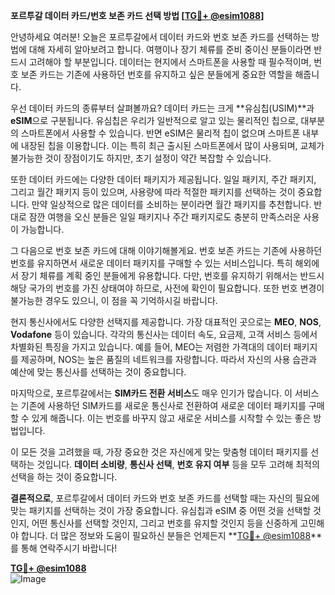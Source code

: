 **포르투갈 데이터 카드/번호 보존 카드 선택 방법 [[TG💪+ @esim1088](https://t.me/s/esim1088)]**

안녕하세요 여러분! 오늘은 포르투갈에서 데이터 카드와 번호 보존 카드를 선택하는 방법에 대해 자세히 알아보려고 합니다. 여행이나 장기 체류를 준비 중이신 분들이라면 반드시 고려해야 할 부분입니다. 데이터는 현지에서 스마트폰을 사용할 때 필수적이며, 번호 보존 카드는 기존에 사용하던 번호를 유지하고 싶은 분들에게 중요한 역할을 해줍니다.

우선 데이터 카드의 종류부터 살펴볼까요? 데이터 카드는 크게 **유심칩(USIM)**과 **eSIM**으로 구분됩니다. 유심칩은 우리가 일반적으로 알고 있는 물리적인 칩으로, 대부분의 스마트폰에서 사용할 수 있습니다. 반면 eSIM은 물리적 칩이 없으며 스마트폰 내부에 내장된 칩을 이용합니다. 이는 특히 최근 출시된 스마트폰에서 많이 사용되며, 교체가 불가능한 것이 장점이기도 하지만, 초기 설정이 약간 복잡할 수 있습니다.

또한 데이터 카드에는 다양한 데이터 패키지가 제공됩니다. 일일 패키지, 주간 패키지, 그리고 월간 패키지 등이 있으며, 사용량에 따라 적절한 패키지를 선택하는 것이 중요합니다. 만약 일상적으로 많은 데이터를 소비하는 분이라면 월간 패키지를 추천합니다. 반대로 잠깐 여행을 오신 분들은 일일 패키지나 주간 패키지로도 충분히 만족스러운 사용이 가능합니다.

그 다음으로 번호 보존 카드에 대해 이야기해볼게요. 번호 보존 카드는 기존에 사용하던 번호를 유지하면서 새로운 데이터 패키지를 구매할 수 있는 서비스입니다. 특히 해외에서 장기 체류를 계획 중인 분들에게 유용합니다. 다만, 번호를 유지하기 위해서는 반드시 해당 국가의 번호를 가진 상태여야 하므로, 사전에 확인이 필요합니다. 또한 번호 변경이 불가능한 경우도 있으니, 이 점을 꼭 기억하시길 바랍니다.

현지 통신사에서도 다양한 선택지를 제공합니다. 가장 대표적인 곳으로는 **MEO**, **NOS**, **Vodafone** 등이 있습니다. 각각의 통신사는 데이터 속도, 요금제, 고객 서비스 등에서 차별화된 특징을 가지고 있습니다. 예를 들어, MEO는 저렴한 가격대의 데이터 패키지를 제공하며, NOS는 높은 품질의 네트워크를 자랑합니다. 따라서 자신의 사용 습관과 예산에 맞는 통신사를 선택하는 것이 중요합니다.

마지막으로, 포르투갈에서는 **SIM카드 전환 서비스**도 매우 인기가 많습니다. 이 서비스는 기존에 사용하던 SIM카드를 새로운 통신사로 전환하여 새로운 데이터 패키지를 구매할 수 있게 해줍니다. 이는 번호를 바꾸지 않고 새로운 서비스를 시작할 수 있는 좋은 방법입니다.

이 모든 것을 고려했을 때, 가장 중요한 것은 자신에게 맞는 맞춤형 데이터 패키지를 선택하는 것입니다. **데이터 소비량**, **통신사 선택**, **번호 유지 여부** 등을 모두 고려해 최적의 선택을 하는 것이 중요합니다.

**결론적으로**, 포르투갈에서 데이터 카드와 번호 보존 카드를 선택할 때는 자신의 필요에 맞는 패키지를 선택하는 것이 가장 중요합니다. 유심칩과 eSIM 중 어떤 것을 선택할 것인지, 어떤 통신사를 선택할 것인지, 그리고 번호를 유지할 것인지 등을 신중하게 고민해야 합니다. 더 많은 정보와 도움이 필요하신 분들은 언제든지 **[TG💪+ @esim1088](https://t.me/s/esim1088)**를 통해 연락주시기 바랍니다!

**[TG💪+ @esim1088](https://t.me/s/esim1088)**  
![Image](https://i.postimg.cc/Y0z9fWf4/image.png)